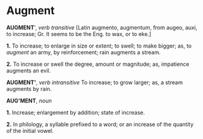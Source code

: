 # Augment

**AUGMENT**', _verb transitive_ \[Latin augmento, augmentum, from augeo, auxi, to increase; Gr. It seems to be the Eng. to wax, or to eke.\]

**1.** To increase; to enlarge in size or extent; to swell; to make bigger; as, to _augment_ an army, by reinforcement; rain augments a stream.

**2.** To increase or swell the degree, amount or magnitude; as, impatience augments an evil.

**AUGMENT'**, _verb intransitive_ To increase; to grow larger; as, a stream augments by rain.

**AUG'MENT**, _noun_

**1.** Increase; enlargement by addition; state of increase.

**2.** In philology, a syllable prefixed to a word; or an increase of the quantity of the initial vowel.
